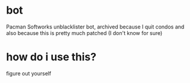 # bot
Pacman Softworks unblacklister bot, archived because I quit condos and also because this is pretty much patched (I don't know for sure)

# how do i use this?
figure out yourself
